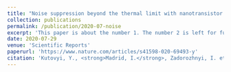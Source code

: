 ```yaml
---
title: "Noise suppression beyond the thermal limit with nanotransistor biosensors"
collection: publications
permalink: /publication/2020-07-noise
excerpt: 'This paper is about the number 1. The number 2 is left for future work.'
date: 2020-07-29
venue: 'Scientific Reports'
paperurl: 'https://www.nature.com/articles/s41598-020-69493-y'
citation: 'Kutovyi, Y., <strong>Madrid, I.</strong>, Zadorozhnyi, I. et al. (2020) &quot;Noise suppression beyond the thermal limit with nanotransistor biosensors.&quot; <i>Sci Rep</i>. 10(12678).'
---
```

